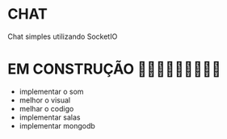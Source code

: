 # CHAT
Chat simples utilizando SocketIO


# EM CONSTRUÇÃO 🚧🚧🚧🚧🚧🚧🚧🚧🚧

- implementar o som
- melhor o visual
- melhar o codigo
- implementar salas
- implementar mongodb

